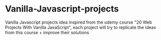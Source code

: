 # Vanilla-Javascript-projects
Vanilla Javascript projects idea inspired from the udemy course "20 Web Projects With Vanilla JavaScript", each project will try to replicate the ideas from this course + improve their solutions

